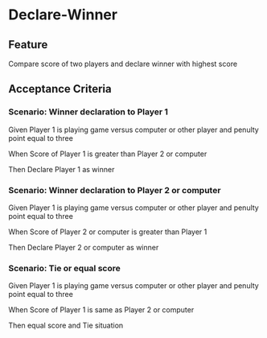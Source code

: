 # Declare-Winner

## Feature

Compare score of two players and declare winner with highest score

## Acceptance Criteria

### Scenario: Winner declaration to Player 1

  Given Player 1 is playing game versus computer or other player
and penulty point equal to three

  When Score of Player 1 is greater than Player 2 or computer

  Then Declare Player 1 as winner

### Scenario: Winner declaration to Player 2 or computer

  Given Player 1 is playing game versus computer or other player
and penulty point equal to three

  When Score of Player 2 or computer is greater than Player 1

  Then Declare Player 2 or computer as winner

### Scenario: Tie or equal score

  Given Player 1 is playing game versus computer or other player
and penulty point equal to three

  When Score of Player 1 is same as Player 2 or computer

  Then equal score and Tie situation
